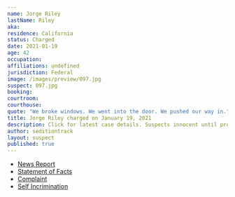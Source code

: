 ```yaml
---
name: Jorge Riley
lastName: Riley
aka:
residence: California
status: Charged
date: 2021-01-19
age: 42
occupation:
affiliations: undefined
jurisdiction: Federal
image: /images/preview/097.jpg
suspect: 097.jpg
booking:
courtroom:
courthouse:
quote: "We broke windows. We went into the door. We pushed our way in."
title: Jorge Riley charged on January 19, 2021
description: Click for latest case details. Suspects innocent until proven guilty.
author: seditiontrack
layout: suspect
published: true
---
```

- [News Report](https://nypost.com/2021/01/19/gop-activist-jorge-riley-arrested-in-capitol-hill-attack/)
- [Statement of Facts](https://www.justice.gov/opa/page/file/1357041/download)
- [Complaint](https://www.justice.gov/opa/page/file/1357046/download)
- [Self Incrimination](https://twitter.com/indianz/status/1350168282519777283)
